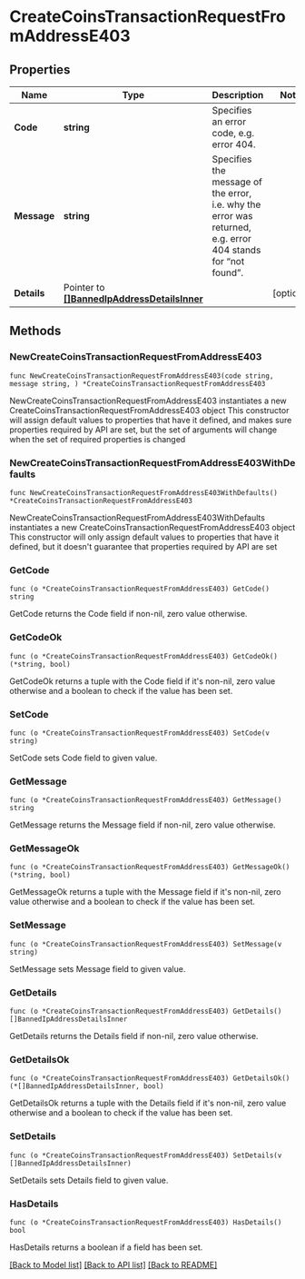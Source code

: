 # CreateCoinsTransactionRequestFromAddressE403

## Properties

Name | Type | Description | Notes
------------ | ------------- | ------------- | -------------
**Code** | **string** | Specifies an error code, e.g. error 404. | 
**Message** | **string** | Specifies the message of the error, i.e. why the error was returned, e.g. error 404 stands for “not found”. | 
**Details** | Pointer to [**[]BannedIpAddressDetailsInner**](BannedIpAddressDetailsInner.md) |  | [optional] 

## Methods

### NewCreateCoinsTransactionRequestFromAddressE403

`func NewCreateCoinsTransactionRequestFromAddressE403(code string, message string, ) *CreateCoinsTransactionRequestFromAddressE403`

NewCreateCoinsTransactionRequestFromAddressE403 instantiates a new CreateCoinsTransactionRequestFromAddressE403 object
This constructor will assign default values to properties that have it defined,
and makes sure properties required by API are set, but the set of arguments
will change when the set of required properties is changed

### NewCreateCoinsTransactionRequestFromAddressE403WithDefaults

`func NewCreateCoinsTransactionRequestFromAddressE403WithDefaults() *CreateCoinsTransactionRequestFromAddressE403`

NewCreateCoinsTransactionRequestFromAddressE403WithDefaults instantiates a new CreateCoinsTransactionRequestFromAddressE403 object
This constructor will only assign default values to properties that have it defined,
but it doesn't guarantee that properties required by API are set

### GetCode

`func (o *CreateCoinsTransactionRequestFromAddressE403) GetCode() string`

GetCode returns the Code field if non-nil, zero value otherwise.

### GetCodeOk

`func (o *CreateCoinsTransactionRequestFromAddressE403) GetCodeOk() (*string, bool)`

GetCodeOk returns a tuple with the Code field if it's non-nil, zero value otherwise
and a boolean to check if the value has been set.

### SetCode

`func (o *CreateCoinsTransactionRequestFromAddressE403) SetCode(v string)`

SetCode sets Code field to given value.


### GetMessage

`func (o *CreateCoinsTransactionRequestFromAddressE403) GetMessage() string`

GetMessage returns the Message field if non-nil, zero value otherwise.

### GetMessageOk

`func (o *CreateCoinsTransactionRequestFromAddressE403) GetMessageOk() (*string, bool)`

GetMessageOk returns a tuple with the Message field if it's non-nil, zero value otherwise
and a boolean to check if the value has been set.

### SetMessage

`func (o *CreateCoinsTransactionRequestFromAddressE403) SetMessage(v string)`

SetMessage sets Message field to given value.


### GetDetails

`func (o *CreateCoinsTransactionRequestFromAddressE403) GetDetails() []BannedIpAddressDetailsInner`

GetDetails returns the Details field if non-nil, zero value otherwise.

### GetDetailsOk

`func (o *CreateCoinsTransactionRequestFromAddressE403) GetDetailsOk() (*[]BannedIpAddressDetailsInner, bool)`

GetDetailsOk returns a tuple with the Details field if it's non-nil, zero value otherwise
and a boolean to check if the value has been set.

### SetDetails

`func (o *CreateCoinsTransactionRequestFromAddressE403) SetDetails(v []BannedIpAddressDetailsInner)`

SetDetails sets Details field to given value.

### HasDetails

`func (o *CreateCoinsTransactionRequestFromAddressE403) HasDetails() bool`

HasDetails returns a boolean if a field has been set.


[[Back to Model list]](../README.md#documentation-for-models) [[Back to API list]](../README.md#documentation-for-api-endpoints) [[Back to README]](../README.md)


